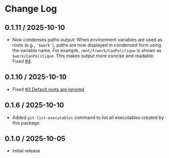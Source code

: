 # Change Log


## 0.1.11 / 2025-10-10

- Now condenses paths output: When environment variables are used as roots (e.g., `'$work'`),
  paths are now displayed in condensed form using the variable name. For example,
  `/mnt/f/work/CanPolitique` is shown as `$work/CanPolitique`. This makes output more concise
  and readable. Fixed [#4](https://github.com/mslinn/git_tree_go/issues/4).


## 0.1.10 / 2025-10-10

- Fixed [#3 Default roots are ignored](https://github.com/mslinn/git_tree_go/issues/3)


## 0.1.6 / 2025-10-10

- Added `git-list-executables` command to list all executables created by this package.


## 0.1.0 / 2025-10-05

- Initial release

